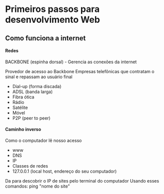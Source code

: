 # Primeiros passos para desenvolvimento Web

## Como funciona a internet

#### Redes
BACKBONE (espinha dorsal) - Gerencia as conexões da internet

Provedor de acesso ao Backbone
Empresas telefônicas que contratam o sinal e repassam ao usuário final

 - Dial-up (forma discada)
 - ADSL (banda larga)
 - Fibra ótica
 - Rádio
 - Satélite
 - Móvel
 - P2P (peer to peer)

#### Caminho inverso
Como o computador lê nosso acesso

 - www
 - DNS
 - IP
 - Classes de redes
 - 127.0.0.1 (local host, endereço do seu computador)

Da para descobrir o IP de sites pelo terminal do computador
Usando esses comandos:
ping "nome do site"

